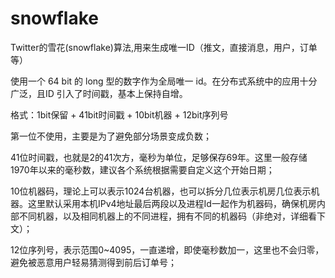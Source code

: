 # snowflake
Twitter的雪花(snowflake)算法,用来生成唯一ID（推文，直接消息，用户，订单等）

使用一个 64 bit 的 long 型的数字作为全局唯一 id。在分布式系统中的应用十分广泛，且ID 引入了时间戳，基本上保持自增。

格式：1bit保留 + 41bit时间戳 + 10bit机器 + 12bit序列号

第一位不使用，主要是为了避免部分场景变成负数；

41位时间戳，也就是2的41次方，毫秒为单位，足够保存69年。这里一般存储1970年以来的毫秒数，建议各个系统根据需要自定义这个开始日期；

10位机器码，理论上可以表示1024台机器，也可以拆分几位表示机房几位表示机器。这里默认采用本机IPv4地址最后两段以及进程Id一起作为机器码，确保机房内部不同机器，以及相同机器上的不同进程，拥有不同的机器码（非绝对，详细看下文）；

12位序列号，表示范围0~4095，一直递增，即使毫秒数加一，这里也不会归零，避免被恶意用户轻易猜测得到前后订单号；
